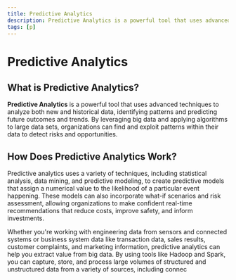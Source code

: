 ```yaml
---
title: Predictive Analytics
description: Predictive Analytics is a powerful tool that uses advanced techniques to analyze both new and historical data, identifying patterns and predicting future outcomes and trends. By leveraging big data and applying algorithms to large data sets, organizations can find and exploit patterns within their data to detect risks and opportunities.
tags: [p]
---
```


# Predictive Analytics

## What is Predictive Analytics?

**Predictive Analytics** is a powerful tool that uses advanced techniques to analyze both new and historical data, identifying patterns and predicting future outcomes and trends. By leveraging big data and applying algorithms to large data sets, organizations can find and exploit patterns within their data to detect risks and opportunities.

## How Does Predictive Analytics Work?

Predictive analytics uses a variety of techniques, including statistical analysis, data mining, and predictive modeling, to create predictive models that assign a numerical value to the likelihood of a particular event happening. These models can also incorporate what-if scenarios and risk assessment, allowing organizations to make confident real-time recommendations that reduce costs, improve safety, and inform investments.

Whether you're working with engineering data from sensors and connected systems or business system data like transaction data, sales results, customer complaints, and marketing information, predictive analytics can help you extract value from big data. By using tools like Hadoop and Spark, you can capture, store, and process large volumes of structured and unstructured data from a variety of sources, including connec
